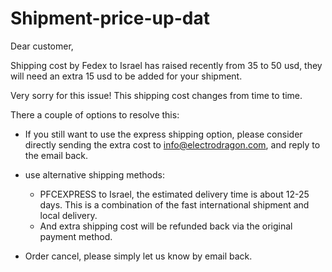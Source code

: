
# Shipment-price-up-dat

Dear customer,

Shipping cost by Fedex to Israel has raised recently from 35 to 50 usd, they will need an extra 15 usd to be added for your shipment.

Very sorry for this issue! This shipping cost changes from time to time.

There a couple of options to resolve this:

- If you still want to use the express shipping option, please consider directly sending the extra cost to info@electrodragon.com, and reply to the email back.

- use alternative shipping methods:

    - PFCEXPRESS to Israel, the estimated delivery time is about 12-25 days. This is a combination of the fast international shipment and local delivery.
    - And extra shipping cost will be refunded back via the original payment method.

- Order cancel, please simply let us know by email back.